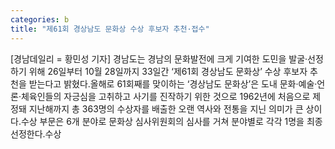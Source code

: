 ```yaml
---
categories: b
title: "제61회 경상남도 문화상 수상 후보자 추천·접수"
---
```

[경남데일리 = 황민성 기자] 경남도는 경남의 문화발전에 크게 기여한 도민을 발굴·선정하기 위해 26일부터 10월 28일까지 33일간 ‘제61회 경상남도 문화상’ 수상 후보자 추천을 받는다고 밝혔다.올해로 61회째를 맞이하는 ‘경상남도 문화상’은 도내 문화·예술·언론·체육인들의 자긍심을 고취하고 사기를 진작하기 위한 것으로 1962년에 처음으로 제정돼 지난해까지 총 363명의 수상자를 배출한 오랜 역사와 전통을 지닌 의미가 큰 상이다.수상 부문은 6개 분야로 문화상 심사위원회의 심사를 거쳐 분야별로 각각 1명을 최종 선정한다.수상